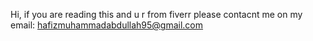 Hi, if you are reading this and u r from fiverr please contacnt me on my email: hafizmuhammadabdullah95@gmail.com
